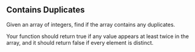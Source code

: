 ## Contains Duplicates
Given an array of integers, find if the array contains any duplicates.

Your function should return true if any value appears at least twice in the array, and it should return false if every element is distinct.